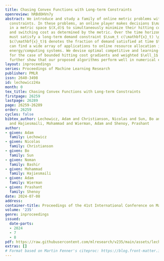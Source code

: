 ```yaml
---
title: Chasing Convex Functions with Long-term Constraints
openreview: hRBdOHVn7y
abstract: We introduce and study a family of online metric problems with long-term
  constraints. In these problems, an online player makes decisions $\mathbf{x}_t$
  in a metric space $(X,d)$ to simultaneously minimize their hitting cost $f_t(\mathbf{x}_t)$
  and switching cost as determined by the metric. Over the time horizon $T$, the player
  must satisfy a long-term demand constraint $\sum_t c(\mathbf{x}_t) \geq 1$, where
  $c(\mathbf{x}_t)$ denotes the fraction of demand satisfied at time $t$. Such problems
  can find a wide array of applications to online resource allocation in sustainable
  energy/computing systems. We devise optimal competitive and learning-augmented algorithms
  for the case of bounded hitting cost gradients and weighted $\ell_1$ metrics, and
  further show that our proposed algorithms perform well in numerical experiments.
layout: inproceedings
series: Proceedings of Machine Learning Research
publisher: PMLR
issn: 2640-3498
id: lechowicz24a
month: 0
tex_title: Chasing Convex Functions with Long-term Constraints
firstpage: 26259
lastpage: 26289
page: 26259-26289
order: 26259
cycles: false
bibtex_author: Lechowicz, Adam and Christianson, Nicolas and Sun, Bo and Bashir, Noman
  and Hajiesmaili, Mohammad and Wierman, Adam and Shenoy, Prashant
author:
- given: Adam
  family: Lechowicz
- given: Nicolas
  family: Christianson
- given: Bo
  family: Sun
- given: Noman
  family: Bashir
- given: Mohammad
  family: Hajiesmaili
- given: Adam
  family: Wierman
- given: Prashant
  family: Shenoy
date: 2024-07-08
address:
container-title: Proceedings of the 41st International Conference on Machine Learning
volume: '235'
genre: inproceedings
issued:
  date-parts:
  - 2024
  - 7
  - 8
pdf: https://raw.githubusercontent.com/mlresearch/v235/main/assets/lechowicz24a/lechowicz24a.pdf
extras: []
# Format based on Martin Fenner's citeproc: https://blog.front-matter.io/posts/citeproc-yaml-for-bibliographies/
---
```

